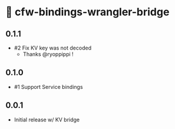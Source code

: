 # 🌉 cfw-bindings-wrangler-bridge

## 0.1.1

- #2 Fix KV key was not decoded
  - Thanks @ryoppippi !

## 0.1.0

- #1 Support Service bindings

## 0.0.1

- Initial release w/ KV bridge

